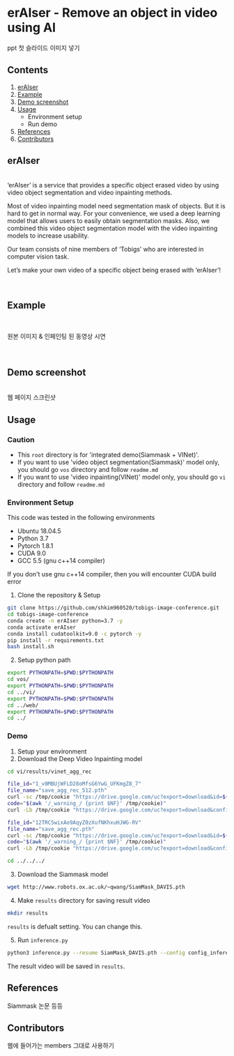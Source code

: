 # erAIser - Remove an object in video using AI
<p>ppt 첫 슬라이드 이미지 넣기</p>

## Contents
1. [erAIser](#erAIser)
2. [Example](#Example)
3. [Demo screenshot](Demo-screenshot)
4. [Usage](#Usage)
    - Environment setup
    - Run demo
5. [References](#References)
6. [Contributors](#Contributors)

## erAIser 
<br>
‘erAIser’ is a service that provides a specific object erased video by using video object segmentation and video inpainting methods.
<br>

Most of video inpainting model need segmentation mask of objects. But it is hard to get in normal way. For your convenience, we used a deep learning model that allows users to easily obtain segmentation masks. Also, we combined this video object segmentation model with the video inpainting models to increase usability.

Our team consists of nine members of ‘Tobigs’ who are interested in computer vision task.

Let’s make your own video of a specific object being erased with ‘erAIser’!

<br>

## Example
<br>
<p>원본 이미지 & 인페인팅 된 동영상 시연</p>
<br>

## Demo screenshot
<br>
웹 페이지 스크린샷
<br>

## Usage
### Caution

- This `root` directory is for 'integrated demo(Siammask + VINet)'.
- If you want to use 'video object segmentation(Siammask)' model only, you should go `vos` directory and follow `readme.md`
- If you want to use 'video inpainting(VINet)' model only, you should go `vi` directory and follow `readme.md`

### Environment Setup
This code was tested in the following environments
 - Ubuntu 18.04.5
 - Python 3.7
 - Pytorch 1.8.1
 - CUDA 9.0
 - GCC 5.5 (gnu c++14 compiler)

If you don't use gnu c++14 compiler, then you will encounter CUDA build error  

1. Clone the repository & Setup

```bash
git clone https://github.com/shkim960520/tobigs-image-conference.git
cd tobigs-image-conference
conda create -n erAIser python=3.7 -y
conda activate erAIser
conda install cudatoolkit=9.0 -c pytorch -y
pip install -r requirements.txt
bash install.sh
```

2. Setup python path

```bash
export PYTHONPATH=$PWD:$PYTHONPATH
cd vos/
export PYTHONPATH=$PWD:$PYTHONPATH
cd ../vi/
export PYTHONPATH=$PWD:$PYTHONPATH
cd ../web/
export PYTHONPATH=$PWD:$PYTHONPATH
cd ../
```

### Demo

1. Setup your environment
2. Download the Deep Video Inpainting model

```bash
cd vi/results/vinet_agg_rec

file_id="1_v0MBUjWFLD28oMfsG6YwG_UFKmgZ8_7"
file_name="save_agg_rec_512.pth"
curl -sc /tmp/cookie "https://drive.google.com/uc?export=download&id=${file_id}" > /dev/null
code="$(awk '/_warning_/ {print $NF}' /tmp/cookie)"
curl -Lb /tmp/cookie "https://drive.google.com/uc?export=download&confirm=${code}&id=${file_id}" -o ${file_name}

file_id="12TRCSwixAo9AqyZ0zXufNKhxuHJWG-RV"
file_name="save_agg_rec.pth"
curl -sc /tmp/cookie "https://drive.google.com/uc?export=download&id=${file_id}" > /dev/null
code="$(awk '/_warning_/ {print $NF}' /tmp/cookie)"
curl -Lb /tmp/cookie "https://drive.google.com/uc?export=download&confirm=${code}&id=${file_id}" -o ${file_name}

cd ../../../
```
3. Download the Siammask model

```bash
wget http://www.robots.ox.ac.uk/~qwang/SiamMask_DAVIS.pth
```

4. Make `results` directory for saving result video
```bash
mkdir results
```
`results` is defualt setting. You can change this.

5. Run `inference.py`
```bash
python3 inference.py --resume SiamMask_DAVIS.pth --config config_inference.json
```
The result video will be saved in `results`.

## References
<p>Siammask 논문 등등</p>

## Contributors
<p>웹에 들어가는 members 그대로 사용하기</p>
